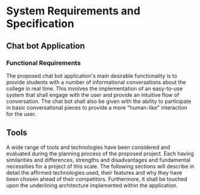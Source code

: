 # System Requirements and Specification

## Chat bot Application

### Functional Requirements

The proposed chat bot application's main desirable functionality is to provide students with a number of informational conversations about the college in real time. This involves the implementation of an easy-to-use system that shall engage with the user and provide an intuitive flow of conversation. The chat bot shall also be given with the ability to participate in basic conversational pieces to provide a more "human-like" interaction for the user.

## Tools

A wide range of tools and technologies have been considered and evaluated during the planning process of the proposed project. Each having similarities and differences, strengths and disadvantages and  fundamental necessities for a project of this scale. The following sections will describe in detail the affirmed technologies used, their features and why they have been chosen ahead of their competitors. Furthermore, it shall be touched upon the underlining architecture implemented within the application.
